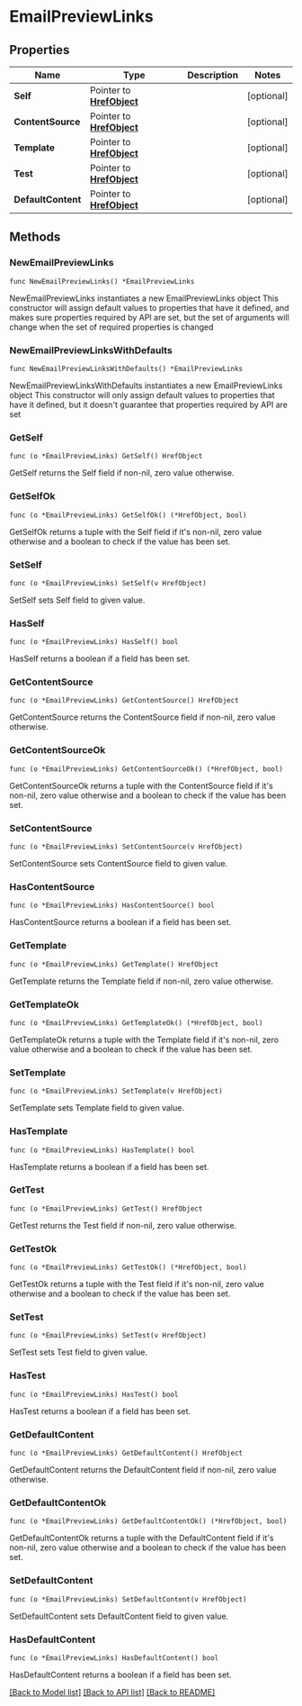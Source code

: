 # EmailPreviewLinks

## Properties

Name | Type | Description | Notes
------------ | ------------- | ------------- | -------------
**Self** | Pointer to [**HrefObject**](HrefObject.md) |  | [optional] 
**ContentSource** | Pointer to [**HrefObject**](HrefObject.md) |  | [optional] 
**Template** | Pointer to [**HrefObject**](HrefObject.md) |  | [optional] 
**Test** | Pointer to [**HrefObject**](HrefObject.md) |  | [optional] 
**DefaultContent** | Pointer to [**HrefObject**](HrefObject.md) |  | [optional] 

## Methods

### NewEmailPreviewLinks

`func NewEmailPreviewLinks() *EmailPreviewLinks`

NewEmailPreviewLinks instantiates a new EmailPreviewLinks object
This constructor will assign default values to properties that have it defined,
and makes sure properties required by API are set, but the set of arguments
will change when the set of required properties is changed

### NewEmailPreviewLinksWithDefaults

`func NewEmailPreviewLinksWithDefaults() *EmailPreviewLinks`

NewEmailPreviewLinksWithDefaults instantiates a new EmailPreviewLinks object
This constructor will only assign default values to properties that have it defined,
but it doesn't guarantee that properties required by API are set

### GetSelf

`func (o *EmailPreviewLinks) GetSelf() HrefObject`

GetSelf returns the Self field if non-nil, zero value otherwise.

### GetSelfOk

`func (o *EmailPreviewLinks) GetSelfOk() (*HrefObject, bool)`

GetSelfOk returns a tuple with the Self field if it's non-nil, zero value otherwise
and a boolean to check if the value has been set.

### SetSelf

`func (o *EmailPreviewLinks) SetSelf(v HrefObject)`

SetSelf sets Self field to given value.

### HasSelf

`func (o *EmailPreviewLinks) HasSelf() bool`

HasSelf returns a boolean if a field has been set.

### GetContentSource

`func (o *EmailPreviewLinks) GetContentSource() HrefObject`

GetContentSource returns the ContentSource field if non-nil, zero value otherwise.

### GetContentSourceOk

`func (o *EmailPreviewLinks) GetContentSourceOk() (*HrefObject, bool)`

GetContentSourceOk returns a tuple with the ContentSource field if it's non-nil, zero value otherwise
and a boolean to check if the value has been set.

### SetContentSource

`func (o *EmailPreviewLinks) SetContentSource(v HrefObject)`

SetContentSource sets ContentSource field to given value.

### HasContentSource

`func (o *EmailPreviewLinks) HasContentSource() bool`

HasContentSource returns a boolean if a field has been set.

### GetTemplate

`func (o *EmailPreviewLinks) GetTemplate() HrefObject`

GetTemplate returns the Template field if non-nil, zero value otherwise.

### GetTemplateOk

`func (o *EmailPreviewLinks) GetTemplateOk() (*HrefObject, bool)`

GetTemplateOk returns a tuple with the Template field if it's non-nil, zero value otherwise
and a boolean to check if the value has been set.

### SetTemplate

`func (o *EmailPreviewLinks) SetTemplate(v HrefObject)`

SetTemplate sets Template field to given value.

### HasTemplate

`func (o *EmailPreviewLinks) HasTemplate() bool`

HasTemplate returns a boolean if a field has been set.

### GetTest

`func (o *EmailPreviewLinks) GetTest() HrefObject`

GetTest returns the Test field if non-nil, zero value otherwise.

### GetTestOk

`func (o *EmailPreviewLinks) GetTestOk() (*HrefObject, bool)`

GetTestOk returns a tuple with the Test field if it's non-nil, zero value otherwise
and a boolean to check if the value has been set.

### SetTest

`func (o *EmailPreviewLinks) SetTest(v HrefObject)`

SetTest sets Test field to given value.

### HasTest

`func (o *EmailPreviewLinks) HasTest() bool`

HasTest returns a boolean if a field has been set.

### GetDefaultContent

`func (o *EmailPreviewLinks) GetDefaultContent() HrefObject`

GetDefaultContent returns the DefaultContent field if non-nil, zero value otherwise.

### GetDefaultContentOk

`func (o *EmailPreviewLinks) GetDefaultContentOk() (*HrefObject, bool)`

GetDefaultContentOk returns a tuple with the DefaultContent field if it's non-nil, zero value otherwise
and a boolean to check if the value has been set.

### SetDefaultContent

`func (o *EmailPreviewLinks) SetDefaultContent(v HrefObject)`

SetDefaultContent sets DefaultContent field to given value.

### HasDefaultContent

`func (o *EmailPreviewLinks) HasDefaultContent() bool`

HasDefaultContent returns a boolean if a field has been set.


[[Back to Model list]](../README.md#documentation-for-models) [[Back to API list]](../README.md#documentation-for-api-endpoints) [[Back to README]](../README.md)


